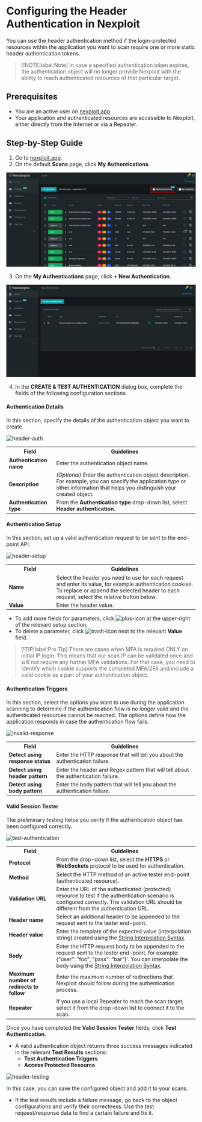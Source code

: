 # Configuring the Header Authentication in Nexploit
You can use the header authentication method if the login-protected resources within the application you want to scan require one or more static header authentication tokens. 

  >[!NOTE|label:Note]
  In case a specified authentication token expires, the authentication object will no longer provide Nexploit with the ability to reach authenticated resources of that particular target.

## Prerequisites
*  You are an active user on [nexploit.app](https://nexploit.app/scans).
*   Your application and authenticated resources are accessible to Nexploit, either directly from the Internet or via a Repeater. 

## Step-by-Step Guide
1. Go to [nexploit.app](https://nexploit.app/scans).
2. On the default **Scans** page, click **My Authentications**.

  ![my-authentications](../media/my-authentications.png ':size=60%')

3. On the **My Authentications** page, click **+ New Authentication**.

  ![auth-plus](../media/auth-plus.png ':size=60%')

4. In the **CREATE & TEST AUTHENTICATION** dialog box, complete the fields of the following configuration sections.

#### Authentication Details

In this section, specify the details of the authentication object you want to create.

![header-auth](../media/header-name-description.png ':size=60%')

<table id="simple-table">
  <tr>
    <th width="25%"><b>Field</b></th>
    <th width="75%"><b>Guidelines</b></th>
  </tr>
  <tr>
    <td width="25%"><b>Authentication name</b></td>
    <td width="75%" >
       Enter the authentication object name.
    </td>
  </tr>
  <tr>
    <td width="25%"><b> Description</b></td>
    <td width="75%" >
        <em>(Optional)</em> Enter the authentication object description. For example, you can specify the application type or other information that helps you distinguish your created object.
    </td>
  </tr>
  <tr>
    <td width="25%"><b>Authentication type</b></td>
    <td width="75%" >
       From the <b>Authentication type</b> drop-down list, select <b>Header authentication</b>.
    </td>
  </tr>
</table>

#### Authentication Setup 

In this section, set up a valid authentication request to be sent to the end-point API. 

![header-setup](../media/header-setup.png ':size=60%')

<table id="simple-table">
  <tr>
    <th width="25%"><b>Field</b></th>
    <th width="75%"><b>Guidelines</b></th>
  </tr>
  <tr>
    <td width="25%"><b>Name</b></td>
    <td width="75%" >
    Select the header you need to use for each request and enter its value, for example authentication cookies. <br>To replace or append the selected header to each request, select the relative button below.
    </td>
  </tr>
  <tr>
    <td width="25%"><b> Value</b></td>
    <td width="75%" >
    Enter the header value.
    </td>
  </tr>
</table>

* To add more fields for parameters, click ![plus-icon](../media/plus-icon.png ':size=2%') at the upper-right of the relevant setup section. 
* To delete a parameter, click ![trash-icon](../media/trash-icon.png ':size=3%') next to the relevant **Value** field.

> [!TIP|label:Pro Tip]
There are cases when MFA is required  ONLY on initial IP login. This means that our scan IP can be validated once and will not require any further MFA validations. For that case, you need to identify which cookie supports the completed MFA/2FA and include a valid cookie as a part of your authentication object.

#### Authentication Triggers 

In this section, select the options you want to use during the application scanning to determine if the authentication flow is no longer valid and the authenticated resources cannot be reached. The options define how the application responds in case the authentication flow fails.

![invalid-response](../media/invalid-response.png ':size=60%') 

<table id="simple-table">
  <tr>
    <th width="25%"><b>Field</b></th>
    <th width="75%"><b>Guidelines</b></th>
  </tr>
  <tr>
    <td width="25%"><b>Detect using response status</b></td>
    <td width="75%" >
       Enter the HTTP response that will tell you about the authentication failure.
    </td>
  </tr>
  <tr>
    <td width="25%"><b>Detect using header pattern</b></td>
    <td width="75%" >
        Enter the header and Regex pattern that will tell about the authentication failure.
    </td>
  </tr>
  <tr>
    <td width="25%"><b>Detect using body pattern</b></td>
    <td width="75%" >
       Enter the body pattern that will tell you about the authentication failure. 
    </td>
  </tr>
</table>

#### Valid Session Tester

The preliminary testing helps you verify if the authentication object has been configured correctly.

  ![test-authentication](../media/test-authentication.png ':size=60%') 

<table id="simple-table">
  <tr>
    <th width="25%"><b>Field</b></th>
    <th width="75%"><b>Guidelines</b></th>
  </tr>
  <tr>
    <td width="25%"><b>Protocol </b></td>
    <td width="75%" >
       From the drop-down list, select the <b>HTTPS</b> or <b>WebSockets</b> protocol to be used for authentication.  
    </td>
  </tr>
  <tr>
    <td width="25%"><b>Method </b></td>
    <td width="75%" >
       Select the HTTP method of an active tester end-point (authenticated resource). 
    </td>
  </tr>
  <tr>
    <td width="25%"><b>Validation URL </b></td>
    <td width="75%" >
       Enter the URL of the authenticated (protected) resource to test if the authentication scenario is configured correctly. The validation URL should be different from the authentication URL.   
    </td>
  </tr>
  <tr>
    <td width="25%"><b>Header name </b></td>
    <td width="75%" >
       Select an additional header to be appended to the request sent to the tester end-point. 
    </td>
  </tr>
  <tr>
    <td width="25%"><b>Header value </b></td>
    <td width="75%" >
       Enter the template of the expected value (interpolation string) created using the <a href="/#/guide/np-web-ui/scanning/managing-authentications/syntax.md">String Interpolation Syntax</a>.   
    </td>
  </tr>
  <tr>
    <td width="25%"><b>Body </b></td>
    <td width="75%" >    
       Enter the HTTP request body to be appended to the request sent to the tester end-point, for example:{“user”: “foo”, “pass”: “bar”}’. You can interpolate the body using the <a href="/#/guide/np-web-ui/scanning/managing-authentications/syntax.md">String Interpolation Syntax</a>.   
    </td>
  </tr>
  <tr>
    <td width="25%"><b>Maximum number of redirects to follow </b></td>
    <td width="75%" >
       Enter the maximum number of redirections that Nexploit should follow during the authentication process.   
    </td>
  </tr>
   <tr>
    <td width="25%"><b>Repeater </b></td>
    <td width="75%" >
       If you use a local Repeater to reach the scan target, select it from the drop-down list to connect it to the scan.   
    </td>
  </tr>
  </table>

Once you have completed the **Valid Session Tester** fields, click **Test Authentication**.
  
*   A valid authentication object returns three success messages indicated in the relevant  **Test Results** sections: 
     *   **Test Authentication Triggers**
     *   **Access Protected Resource**

  ![header-testing](../media/header-results.png ':size=45%') 

   In this case, you can save the configured object and add it to your scans.

* If the test results include a failure message, go back to the object configurations and verify their correctness. Use the test request/response data to find a certain failure and fix it.

